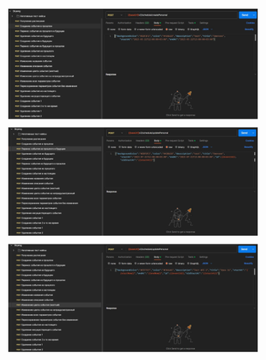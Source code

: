 ![Пример 1!](https://github.com/JohnnyOve/portfolio/blob/main/%D0%9F%D1%80%D0%BE%D0%B5%D0%BA%D1%82%202/%D0%A4%D0%B0%D0%B9%D0%BB%D1%8B%20%D0%BF%D1%80%D0%BE%D0%B5%D0%BA%D1%82%D0%B0/%D0%9F%D1%80%D0%B8%D0%BC%D0%B5%D1%80%20%D0%B7%D0%B0%D0%BF%D1%80%D0%BE%D1%81%D0%B0%201.jpg)

![Пример 2!](https://github.com/JohnnyOve/portfolio/blob/main/%D0%9F%D1%80%D0%BE%D0%B5%D0%BA%D1%82%202/%D0%A4%D0%B0%D0%B9%D0%BB%D1%8B%20%D0%BF%D1%80%D0%BE%D0%B5%D0%BA%D1%82%D0%B0/%D0%9F%D1%80%D0%B8%D0%BC%D0%B5%D1%80%20%D0%B7%D0%B0%D0%BF%D1%80%D0%BE%D1%81%D0%B0%202.jpg)

![Пример 3!](https://github.com/JohnnyOve/portfolio/blob/main/%D0%9F%D1%80%D0%BE%D0%B5%D0%BA%D1%82%202/%D0%A4%D0%B0%D0%B9%D0%BB%D1%8B%20%D0%BF%D1%80%D0%BE%D0%B5%D0%BA%D1%82%D0%B0/%D0%9F%D1%80%D0%B8%D0%BC%D0%B5%D1%80%20%D0%B7%D0%B0%D0%BF%D1%80%D0%BE%D1%81%D0%B0%203.jpg)
